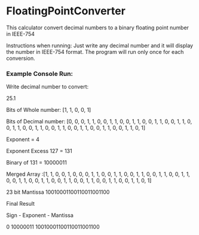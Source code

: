 # FloatingPointConverter
This calculator convert decimal numbers to a binary floating point number in IEEE-754

Instructions when running:
Just write any decimal number and it will display the number in IEEE-754 format.
The program will run only once for each conversion.

### Example Console Run:

Write decimal number to convert: 

25.1

Bits of Whole number: [1, 1, 0, 0, 1]

Bits of Decimal number: [0, 0, 0, 1, 1, 0, 0, 1, 1, 0, 0, 1, 1, 0, 0, 1, 1, 0, 0, 1, 1, 0, 0, 1, 1, 0, 0, 1, 1, 0, 0, 1, 1, 0, 0, 1, 1, 0, 0, 1, 1, 0, 0, 1, 1, 0, 1]

Exponent = 4

Exponent Excess 127 = 131

Binary of 131 = 10000011

Merged Array :[1, 1, 0, 0, 1, 0, 0, 0, 1, 1, 0, 0, 1, 1, 0, 0, 1, 1, 0, 0, 1, 1, 0, 0, 1, 1, 0, 0, 1, 1, 0, 0, 1, 1, 0, 0, 1, 1, 0, 0, 1, 1, 0, 0, 1, 1, 0, 0, 1, 1, 0, 1]

23 bit Mantissa
10010001100110011001100


Final Result

Sign - Exponent - Mantissa

0 10000011 10010001100110011001100
